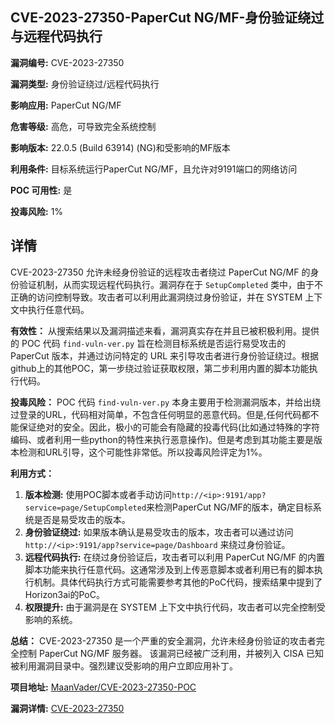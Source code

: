 ## CVE-2023-27350-PaperCut NG/MF-身份验证绕过与远程代码执行

**漏洞编号:** CVE-2023-27350

**漏洞类型:** 身份验证绕过/远程代码执行

**影响应用:** PaperCut NG/MF

**危害等级:** 高危，可导致完全系统控制

**影响版本:** 22.0.5 (Build 63914) (NG)和受影响的MF版本

**利用条件:** 目标系统运行PaperCut NG/MF，且允许对9191端口的网络访问

**POC 可用性:** 是

**投毒风险:** 1%

## 详情

CVE-2023-27350 允许未经身份验证的远程攻击者绕过 PaperCut NG/MF 的身份验证机制，从而实现远程代码执行。漏洞存在于 `SetupCompleted` 类中，由于不正确的访问控制导致。攻击者可以利用此漏洞绕过身份验证，并在 SYSTEM 上下文中执行任意代码。

**有效性：**
从搜索结果以及漏洞描述来看，漏洞真实存在并且已被积极利用。提供的 POC 代码 `find-vuln-ver.py` 旨在检测目标系统是否运行易受攻击的 PaperCut 版本，并通过访问特定的 URL 来引导攻击者进行身份验证绕过。根据github上的其他POC，第一步绕过验证获取权限，第二步利用内置的脚本功能执行代码。

**投毒风险：**
POC 代码 `find-vuln-ver.py` 本身主要用于检测漏洞版本，并给出绕过登录的URL，代码相对简单，不包含任何明显的恶意代码。但是,任何代码都不能保证绝对的安全。因此，极小的可能会有隐藏的投毒代码(比如通过特殊的字符编码、或者利用一些python的特性来执行恶意操作)。但是考虑到其功能主要是版本检测和URL引导，这个可能性非常低。所以投毒风险评定为1%。

**利用方式：**
1.  **版本检测:** 使用POC脚本或者手动访问`http://<ip>:9191/app?service=page/SetupCompleted`来检测PaperCut NG/MF的版本，确定目标系统是否是易受攻击的版本。
2.  **身份验证绕过:**  如果版本确认是易受攻击的版本，攻击者可以通过访问 `http://<ip>:9191/app?service=page/Dashboard` 来绕过身份验证。
3.  **远程代码执行:** 在绕过身份验证后，攻击者可以利用 PaperCut NG/MF 的内置脚本功能来执行任意代码。这通常涉及到上传恶意脚本或者利用已有的脚本执行机制。具体代码执行方式可能需要参考其他的PoC代码，搜索结果中提到了Horizon3ai的PoC。
4.  **权限提升:**  由于漏洞是在 SYSTEM 上下文中执行代码，攻击者可以完全控制受影响的系统。

**总结：**
CVE-2023-27350 是一个严重的安全漏洞，允许未经身份验证的攻击者完全控制 PaperCut NG/MF 服务器。 该漏洞已经被广泛利用，并被列入 CISA 已知被利用漏洞目录中。强烈建议受影响的用户立即应用补丁。

**项目地址:** [MaanVader/CVE-2023-27350-POC](https://github.com/MaanVader/CVE-2023-27350-POC)

**漏洞详情:** [CVE-2023-27350](https://nvd.nist.gov/vuln/detail/CVE-2023-27350)